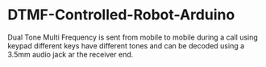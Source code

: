 # DTMF-Controlled-Robot-Arduino
Dual Tone Multi Frequency is sent from mobile to mobile during a call using keypad different keys have different tones and can be decoded using a 3.5mm audio jack ar the receiver end.

